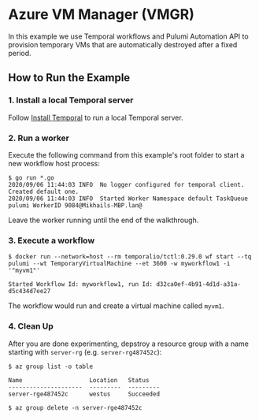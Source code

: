 # Azure VM Manager (VMGR)

In this example we use Temporal workflows and Pulumi Automation API to provision temporary VMs that are automatically destroyed after a fixed period.

## How to Run the Example

### 1. Install a local Temporal server

Follow [Install Temporal](https://docs.temporal.io/docs/install-temporal-server) to run a local Temporal server.

### 2. Run a worker

Execute the following command from this example's root folder to start a new workflow host process:

```
$ go run *.go
2020/09/06 11:44:03 INFO  No logger configured for temporal client. Created default one.
2020/09/06 11:44:03 INFO  Started Worker Namespace default TaskQueue pulumi WorkerID 9084@Mikhails-MBP.lan@
```

Leave the worker running until the end of the walkthrough.

### 3. Execute a workflow

```
$ docker run --network=host --rm temporalio/tctl:0.29.0 wf start --tq pulumi --wt TemporaryVirtualMachine --et 3600 -w myworkflow1 -i '"myvm1"'

Started Workflow Id: myworkflow1, run Id: d32ca0ef-4b91-4d1d-a31a-d5c434d7ee27
```

The workflow would run and create a virtual machine called `myvm1`.

### 4. Clean Up

After you are done experimenting, depstroy a resource group with a name starting with `server-rg` (e.g. `server-rg487452c`):

```
$ az group list -o table

Name                   Location   Status
---------------------  ---------  ---------
server-rge487452c      westus     Succeeded

$ az group delete -n server-rge487452c
```
